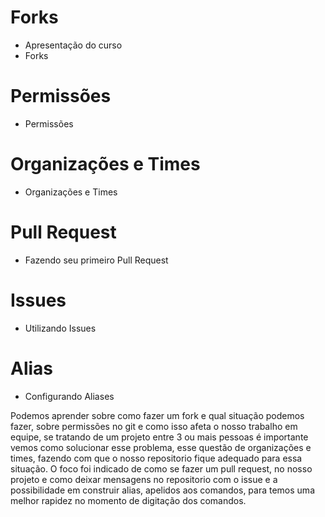 # Forks

 - Apresentação do curso
 - Forks

# Permissões

 - Permissões

# Organizações e Times

 - Organizações e Times

# Pull Request

 - Fazendo seu primeiro Pull Request

# Issues

 - Utilizando Issues

# Alias

 - Configurando Aliases

Podemos aprender sobre como fazer um fork e qual situação podemos fazer, sobre permissões no git e como isso afeta o nosso trabalho em equipe, se tratando de um projeto entre 3 ou mais pessoas é importante vemos como solucionar esse problema, esse questão de organizações e times, fazendo com que o nosso repositorio fique adequado para essa situação. O foco foi indicado de como se fazer um pull request, no nosso projeto e como deixar mensagens no repositorio com o issue e a possibilidade em construir alias, apelidos aos comandos, para temos uma melhor rapidez no momento de digitação dos comandos.